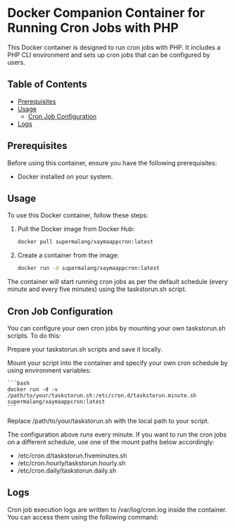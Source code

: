 # Docker Companion Container for Running Cron Jobs with PHP

This Docker container is designed to run cron jobs with PHP. It includes a PHP CLI environment and sets up cron jobs that can be configured by users.

## Table of Contents

- [Prerequisites](#prerequisites)
- [Usage](#usage)
  - [Cron Job Configuration](#cron-job-configuration)
- [Logs](#logs)

## Prerequisites

Before using this container, ensure you have the following prerequisites:

- Docker installed on your system.

## Usage

To use this Docker container, follow these steps:

1. Pull the Docker image from Docker Hub:

   ```bash
   docker pull supermalang/xaymaappcron:latest
   ```

2. Create a container from the image:

    ```bash
    docker run -d supermalang/xaymaappcron:latest
    ```

The container will start running cron jobs as per the default schedule (every minute and every five minutes) using the taskstorun.sh script.

## Cron Job Configuration
You can configure your own cron jobs by mounting your own taskstorun.sh scripts. To do this:

Prepare your taskstorun.sh scripts and save it locally.

Mount your script into the container and specify your own cron schedule by using environment variables:

    ```bash
    docker run -d -v /path/to/your/taskstorun.sh:/etc/cron.d/taskstorun.minute.sh supermalang/xaymaappcron:latest
    ```
Replace /path/to/your/taskstorun.sh with the local path to your script.

The configuration above runs every minute. If you want to run the cron jobs on a different schedule, use one of the mount paths below accordingly:
* /etc/cron.d/taskstorun.fiveminutes.sh
* /etc/cron.hourly/taskstorun.hourly.sh
* /etc/cron.daily/taskstorun.daily.sh


## Logs
Cron job execution logs are written to /var/log/cron.log inside the container. You can access them using the following command: